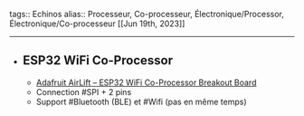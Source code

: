 tags:: Echinos
alias:: Processeur, Co-processeur, Électronique/Processor, Électronique/Co-processeur
[[Jun 19th, 2023]]
***

- ## ESP32 WiFi Co-Processor
	- [Adafruit AirLift – ESP32 WiFi Co-Processor Breakout Board](https://www.adafruit.com/product/4201)
	- Connection #SPI + 2 pins
	- Support #Bluetooth (BLE) et #Wifi (pas en même temps)